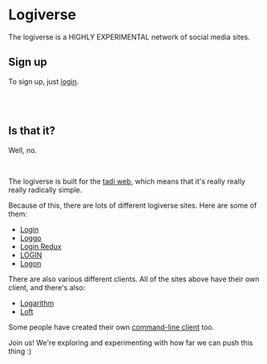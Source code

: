 # Logiverse

The logiverse is a HIGHLY EXPERIMENTAL network of social media sites. 

## Sign up

To sign up, just [login](https://todepond.com/lab/login).

<br>

<br>

## Is that it? 

Well, no.

<br>

The logiverse is built for the [tadi web](https://www.youtube.com/watch?v=ft6xOAijwFo), which means that it's really really really radically simple.

Because of this, there are lots of different logiverse sites. Here are some of them: 

- [Login](https://todepond.com/lab/login)
- [Loggo](https://svenlaa.com/playground/loggo/)
- [Login Redux](https://login.rossilaz.xyz/)
- [LOGIN](https://cute-catgirl.github.io/login/)
- [Logon](https://evolved.systems/logon/)

There are also various different clients. All of the sites above have their own client, and there's also:

- [Logarithm](https://tristie.org/logarithm/)
- [Loft](https://github.com/cute-catgirl/Loft)

Some people have created their own [command-line client](https://xoxo.zone/@annika/113136710954037798) too.

Join us! We're exploring and experimenting with how far we can push this thing :)

<br>
